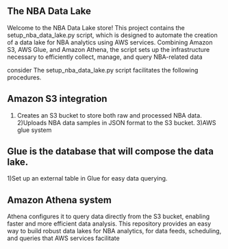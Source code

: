## The NBA Data Lake
Welcome to the NBA Data Lake store! This project contains the setup_nba_data_lake.py script, which is designed to automate the creation of a data lake for NBA analytics using AWS services. Combining Amazon S3, AWS Glue, and Amazon Athena, the script sets up the infrastructure necessary to efficiently collect, manage, and query NBA-related data

consider
The setup_nba_data_lake.py script facilitates the following procedures.

## Amazon S3 integration
  1) Creates an S3 bucket to store both raw and processed NBA data.
  2)Uploads NBA data samples in JSON format to the S3 bucket.
  3)AWS glue system

## Glue is the database that will compose the data lake.
  1)Set up an external table in Glue for easy data querying.

## Amazon Athena system

  Athena configures it to query data directly from the S3 bucket, enabling faster and more efficient data analysis.
  This repository provides an easy way to build robust data lakes for NBA analytics, for data feeds, scheduling, and queries that AWS services facilitate
